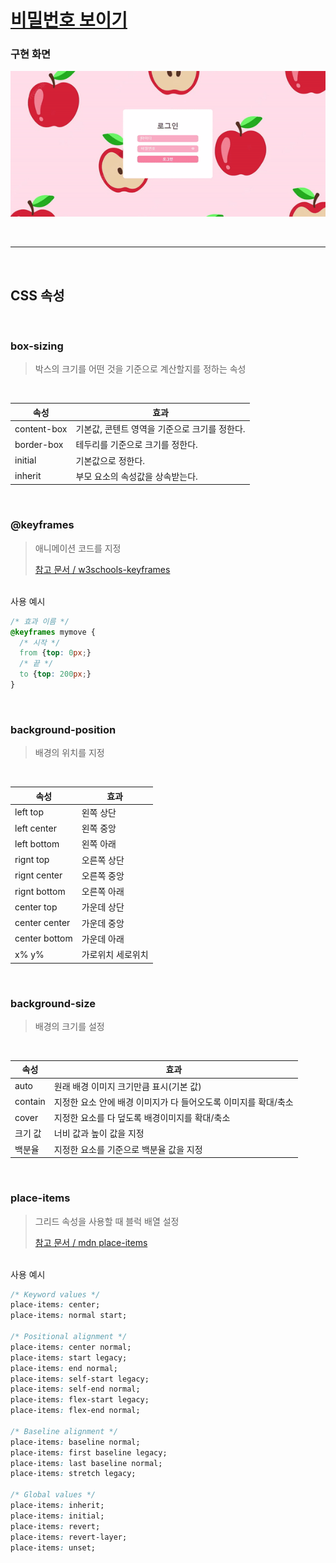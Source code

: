 # [비밀번호 보이기](https://tungsten-felidae-9bc.notion.site/Password-Visibility-ce8ca0cd8e5d44d59a51de3409fbc7d8)


### **구현 화면**
![비밀번호](./day2.gif)

<br>
<hr>
<br>

## CSS 속성

<br>

### **box-sizing**

> 박스의 크기를 어떤 것을 기준으로 계산할지를 정하는 속성
>

<br>

|속성|효과|
|---|---|
|content-box|기본값, 콘텐트 영역을 기준으로 크기를 정한다.|
|border-box|테두리를 기준으로 크기를 정한다.|
|initial|기본값으로 정한다.|
|inherit|부모 요소의 속성값을 상속받는다.|

<br>

### **@keyframes**

> 애니메이션 코드를 지정
>
> [참고 문서 / w3schools-keyframes](https://www.w3schools.com/cssref/css3_pr_animation-keyframes.php)

<br>
사용 예시

```css
/* 효과 이름 */
@keyframes mymove {
  /* 시작 */
  from {top: 0px;}
  /* 끝 */
  to {top: 200px;}
}
```

<br>

### **background-position**

> 배경의 위치를 지정
>

<br>

|속성|효과|
|---|---|
|left top|왼쪽 상단|
|left center|왼쪽 중앙|
|left bottom|왼쪽 아래|
|rignt top|오른쪽 상단|
|rignt center|오른쪽 중앙|
|rignt bottom|오른쪽 아래|
|center top|가운데 상단|
|center center|가운데 중앙|
|center bottom|가운데 아래|
|x% y%|가로위치 세로위치|

<br>

### **background-size**

> 배경의 크기를 설정
>

<br>

|속성|효과|
|---|---|
|auto|원래 배경 이미지 크기만큼 표시(기본 값)|
|contain|지정한 요소 안에 배경 이미지가 다 들어오도록 이미지를 확대/축소|
|cover|지정한 요소를 다 덮도록 배경이미지를 확대/축소|
|크기 값|너비 값과 높이 값을 지정|
|백분율|지정한 요소를 기준으로 백분율 값을 지정|

<br>

### **place-items**

> 그리드 속성을 사용할 때 블럭 배열 설정
>
> [참고 문서 / mdn place-items](https://developer.mozilla.org/en-US/docs/Web/CSS/place-items)

<br>
사용 예시

```css
/* Keyword values */
place-items: center;
place-items: normal start;

/* Positional alignment */
place-items: center normal;
place-items: start legacy;
place-items: end normal;
place-items: self-start legacy;
place-items: self-end normal;
place-items: flex-start legacy;
place-items: flex-end normal;

/* Baseline alignment */
place-items: baseline normal;
place-items: first baseline legacy;
place-items: last baseline normal;
place-items: stretch legacy;

/* Global values */
place-items: inherit;
place-items: initial;
place-items: revert;
place-items: revert-layer;
place-items: unset;
```

